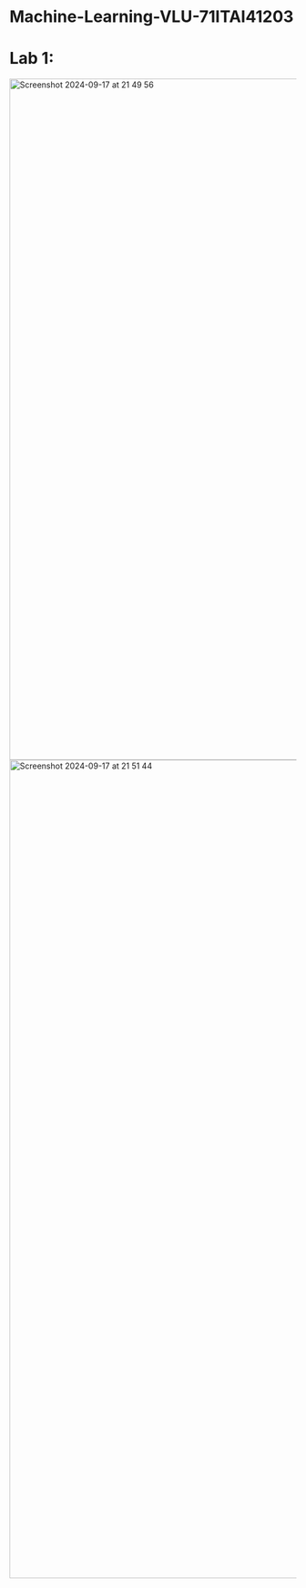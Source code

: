 # Machine-Learning-VLU-71ITAI41203
# Lab 1:

<img width="1197" alt="Screenshot 2024-09-17 at 21 49 56" src="https://github.com/user-attachments/assets/7d8707b3-fbdf-4264-ae34-c94b7837cd45">


<img width="1438" alt="Screenshot 2024-09-17 at 21 51 44" src="https://github.com/user-attachments/assets/6d456507-a4ed-4df3-a611-8a58cd749e63">
